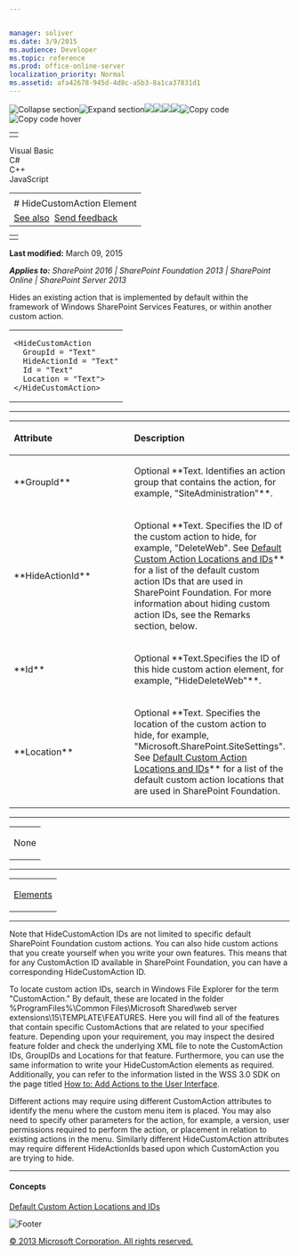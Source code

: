 ```yaml
---


manager: soliver
ms.date: 3/9/2015
ms.audience: Developer
ms.topic: reference
ms.prod: office-online-server
localization_priority: Normal
ms.assetid: afa42678-945d-4d8c-a5b3-8a1ca37831d1
---
```


![Collapse
section](../icons/collapse_all.gif "Collapse section")![Expand
section](../icons/expand_all.gif "Expand section")![](../icons/collapse_all.gif)![](../icons/expand_all.gif)![](../icons/dropdown.gif)![](../icons/dropdownHover.gif)![Copy
code](../icons/copycode.gif "Copy code")![Copy code
hover](../icons/copycodeHighlight.gif "Copy code hover")
<table>
<tbody>
<tr class="odd">
<td align="left"></td>
</tr>
</tbody>
</table>

Visual Basic  
C\#  
C++  
JavaScript  

<table>
<tbody>
<tr class="odd">
<td align="left"><span id="runningHeaderText"></span></td>
</tr>
<tr class="even">
<td align="left"># HideCustomAction Element</td>
</tr>
<tr class="odd">
<td align="left"><a href="#seeAlsoToggle">See also</a>  <span id="headfeedbackarea" class="feedbackhead"><a href="javascript:SubmitFeedback(&#39;docthis@Microsoft.com&#39;,&#39;&#39;,&#39;&#39;,&#39;&#39;,&#39;1.0.18082.1225&#39;,&#39;%0\dThank%20you%20for%20your%20feedback.%20The%20developer%20writing%20teams%20use%20your%20feedback%20to%20improve%20documentation.%20While%20we%20are%20reviewing%20your%20feedback,%20we%20may%20send%20you%20e-mail%20to%20ask%20for%20clarification%20or%20feedback%20on%20a%20solution.%20We%20do%20not%20use%20your%20e-mail%20address%20for%20any%20other%20purpose%20and%20we%20delete%20it%20after%20we%20finish%20our%20review.%0\AFor%20further%20information%20about%20the%20privacy%20policies%20of%20Microsoft,%20please%20see%20http://privacy.microsoft.com/en-us/default.aspx.%0\A%0\d&#39;,&#39;Customer%20feedback&#39;);">Send feedback</a></span></td>
</tr>
</tbody>
</table>

<table>
<colgroup>
<col width="100%" />
</colgroup>
<tbody>
<tr class="odd">
<td align="left"></td>
</tr>
</tbody>
</table>

**Last modified:** March 09, 2015

***Applies to:** SharePoint 2016 | SharePoint Foundation 2013 |
SharePoint Online | SharePoint Server 2013*

Hides an existing action that is implemented by default within the
framework of Windows SharePoint Services Features, or within another
custom action.

<span codelanguage="other"></span>
<table>
<colgroup>
<col width="100%" />
</colgroup>
<tbody>
<tr class="odd">
<td align="left"><pre><code>&lt;HideCustomAction
  GroupId = &quot;Text&quot;
  HideActionId = &quot;Text&quot;
  Id = &quot;Text&quot;
  Location = &quot;Text&quot;&gt;
&lt;/HideCustomAction&gt;</code></pre></td>
</tr>
</tbody>
</table>


-----------------------------------------------------------------------------------------------------------------------------------------------------------------------------------------------

<table>
<colgroup>
<col width="50%" />
<col width="50%" />
</colgroup>
<thead>
<tr class="header">
<th align="left"><p>Attribute</p></th>
<th align="left"><p>Description</p></th>
</tr>
</thead>
<tbody>
<tr class="odd">
<td align="left"><p>**GroupId**</p></td>
<td align="left"><p>Optional **Text</span>. Identifies an action group that contains the action, for example, <span class="code">&quot;SiteAdministration&quot;**.</p></td>
</tr>
<tr class="even">
<td align="left"><p>**HideActionId**</p></td>
<td align="left"><p>Optional **Text</span>. Specifies the ID of the custom action to hide, for example, <span class="code">&quot;DeleteWeb&quot;</span>. See <span sdata="link"><a href="default-custom-action-locations-and-ids.htm">Default Custom Action Locations and IDs</a>** for a list of the default custom action IDs that are used in SharePoint Foundation. For more information about hiding custom action IDs, see the Remarks section, below.</p></td>
</tr>
<tr class="odd">
<td align="left"><p>**Id**</p></td>
<td align="left"><p>Optional **Text</span>.Specifies the ID of this hide custom action element, for example, <span class="code">&quot;HideDeleteWeb&quot;**.</p></td>
</tr>
<tr class="even">
<td align="left"><p>**Location**</p></td>
<td align="left"><p>Optional **Text</span>. Specifies the location of the custom action to hide, for example, <span class="code">&quot;Microsoft.SharePoint.SiteSettings&quot;</span>. See <span sdata="link"><a href="default-custom-action-locations-and-ids.htm">Default Custom Action Locations and IDs</a>** for a list of the default custom action locations that are used in SharePoint Foundation.</p></td>
</tr>
</tbody>
</table>


---------------------------------------------------------------------------------------------------------------------------------------------------------------------------------------------------

<table>
<colgroup>
<col width="100%" />
</colgroup>
<tbody>
<tr class="odd">
<td align="left"><p>None</p></td>
</tr>
</tbody>
</table>


----------------------------------------------------------------------------------------------------------------------------------------------------------------------------------------------------

<table>
<colgroup>
<col width="100%" />
</colgroup>
<tbody>
<tr class="odd">
<td align="left"><p><a href="elements-element-custom-action.htm">Elements</a></p></td>
</tr>
</tbody>
</table>


--------------------------------------------------------------------------------------------------------------------------------------------------------------------------------------------

Note that HideCustomAction IDs are not limited to specific default
SharePoint Foundation custom actions. You can also hide custom actions
that you create yourself when you write your own features. This means
that for any CustomAction ID available in SharePoint Foundation, you can
have a corresponding HideCustomAction ID.

To locate custom action IDs, search in Windows File Explorer for the
term "CustomAction." By default, these are located in the folder
%ProgramFiles%\\Common Files\\Microsoft Shared\\web server
extensions\\15\\TEMPLATE\\FEATURES. Here you will find all of the
features that contain specific CustomActions that are related to your
specified feature. Depending upon your requirement, you may inspect the
desired feature folder and check the underlying XML file to note the
CustomAction IDs, GroupIDs and Locations for that feature. Furthermore,
you can use the same information to write your HideCustomAction elements
as required. Additionally, you can refer to the information listed in
the WSS 3.0 SDK on the page titled [How to: Add Actions to the User
Interface](http://msdn.microsoft.com/library/b2403912-161d-408f-90ae-6b95c014d054(Office.15).aspx).

Different actions may require using different CustomAction attributes to
identify the menu where the custom menu item is placed. You may also
need to specify other parameters for the action, for example, a version,
user permissions required to perform the action, or placement in
relation to existing actions in the menu. Similarly different
HideCustomAction attributes may require different HideActionIds based
upon which CustomAction you are trying to hide.


-------------------------------------------------------------------------------------------------------------------------------------------------------------------------------------------

#### Concepts

<span sdata="link">[Default Custom Action Locations and
IDs](default-custom-action-locations-and-ids.htm)</span>

![Footer](../icons/footer.gif "Footer")

[© 2013 Microsoft Corporation. All rights
reserved.](office-2013-documentation-copyright-notice.htm)



